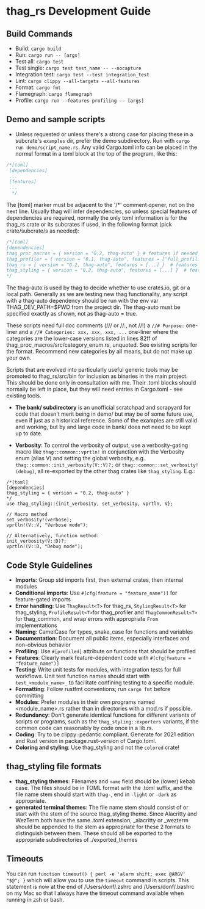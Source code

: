 # thag_rs Development Guide

## Build Commands
- Build: `cargo build`
- Run: `cargo run -- [args]`
- Test all: `cargo test`
- Test single: `cargo test test_name -- --nocapture`
- Integration test: `cargo test --test integration_test`
- Lint: `cargo clippy --all-targets --all-features`
- Format: `cargo fmt`
- Flamegraph: `cargo flamegraph`
- Profile: `cargo run --features profiling -- [args]`

## Demo and sample scripts
- Unless requested or unless there's a strong case for placing these in a subcrate's `examples` dir, prefer the demo subdirectory.
Run with `cargo run demo/script_name.rs`. Any valid Cargo.toml info can be placed in the normal format in a toml block at the top of the program, like this:
```Rust
/*[toml]
 [dependencies]
 ...
 [features]
 ...
  */
 ```
The [toml] marker must be adjacent to the '/*' comment opener, not on the next line.
Usually thag will infer dependencies, so unless special features of dependencies are required, normally the only toml information is for the thag_rs crate or its subcrates if used, in the following format (pick crate/subcrate/s as needed):
```Rust
/*[toml]
[dependencies]
thag_proc_macros = { version = "0.2, thag-auto" } # features if needed
thag_profiler = { version = "0.1, thag-auto", features = ["full_profiling"] } # features if needed
thag_rs = { version = "0.2, thag-auto", features = [...] }  # features if needed
thag_styling = { version = "0.2, thag-auto", features = [...] }  # features if needed
*/
 ```
The thag-auto is used by thag to decide whether to use crates.io, git or a local path. Generally as we are testing new thag functionality, any script with a thag-auto dependency should be run with the env var THAG_DEV_PATH=$PWD from the project dir. The thag-auto must be specified exactly as shown, not as thag-auto = true.

These scripts need full doc comments (/// or //:, not //!) a `//# Purpose:` one-liner and a `//# Categories: xxx, xxx, xxx, ...` one-liner where the categories are the lower-case versions listed in lines 82ff of thag_proc_macros/src/category_enum.rs, unquoted. See existing scripts for the format. Recommend new categories by all means, but do not make up your own.

Scripts that are evolved into particularly useful generic tools may be promoted to thag_rs/src/bin for inclusion as binaries in the main project. This should be done only in consultation with me. Their .toml blocks should normally be left in place, but they will need entries in Cargo.toml - see existing tools.

- **The bank/ subdirectory** is an unofficial scratchpad and scrapyard for code that doesn't merit being in demo/ but may be of some future use, even if just as a historical reference. Some of the examples are still valid and working, but by and large code in bank/ does not need to be kept up to date.

- **Verbosity**: To control the verbosity of output, use a verbosity-gating macro like `thag::common::vprtln!` in conjunction with the Verbosity enum (alias V) and setting the global verbosity, e.g. `thag::common::init_verbosity(V::V)?;` or `thag::common::set_verbosity!(debug)`, all re-exported by the other thag crates like `thag_styling`. E.g.:
```
/*[toml]
[dependencies]
thag_styling = { version = "0.2, thag-auto" }
*/
use thag_styling::{init_verbosity, set_verbosity, vprtln, V};

// Macro method
set_verbosity!(verbose);
vprtln!(V::V, "Verbose mode");

// Alternatively, function method:
init_verbosity(V::D)?;
vprtln!(V::D, "Debug mode");
```

## Code Style Guidelines
- **Imports**: Group std imports first, then external crates, then internal modules
- **Conditional imports**: Use `#[cfg(feature = "feature_name")]` for feature-gated imports
- **Error handling**: Use `ThagResult<T>` for thag_rs, `StylingResult<T>` for thag_styling, `ProfileResult<T>`for thag_profiler and `ThagCommonResult<T>` for thag_common, and wrap errors with appropriate `From` implementations
- **Naming**: CamelCase for types, snake_case for functions and variables
- **Documentation**: Document all public items, especially interfaces and non-obvious behavior
- **Profiling**: Use `#[profiled]` attribute on functions that should be profiled
- **Features**: Clearly mark feature-dependent code with `#[cfg(feature = "feature_name")]`
- **Testing**: Write unit tests for modules, with integration tests for full workflows. Unit test function names should start with `test_<module_name>_` to facilitate confining testing to a specific module.
- **Formatting**: Follow rustfmt conventions; run `cargo fmt` before committing
- **Modules**: Prefer modules in their own programs named <module_name>.rs rather than in directories with a mod.rs if possible.
- **Redundancy**: Don't generate identical functions for different variants of scripts or programs, such as the `thag_styling::exporters` variants, if the common code can reasonably by code once in a lib.rs.
- **Coding**: Try to be clippy::pedantic compliant. Generate for 2021 edition and Rust version in package.rust-version of Cargo.toml.
- **Coloring and styling**: Use thag_styling and not the `colored` crate!

## thag_styling file formats
- **thag_styling themes**: Filenames and `name` field should be (lower) kebab case. The files should be in TOML format with the .toml suffix, and the file name stem should start with `thag-`, end in `-light` or `-dark` as appropriate.
- **generated terminal themes**: The file name stem should consist of or start with the stem of the source thag_styling theme. Since Alacritty and WezTerm both have the same .toml extension, _alacritty or _wezterm should be appended to the stem as appropriate for these 2 formats to distinguish between them. These should all be exported to the appropriate subdirectories of ./exported_themes

## Timeouts
You can run `function timeout() { perl -e 'alarm shift; exec @ARGV' "$@"; }` which will allow you to use the `timeout` command in scripts. This statement is now at the end of /Users/donf/.zshrc and /Users/donf/.bashrc on my Mac so that I always have the timeout command available when running in zsh or bash.
